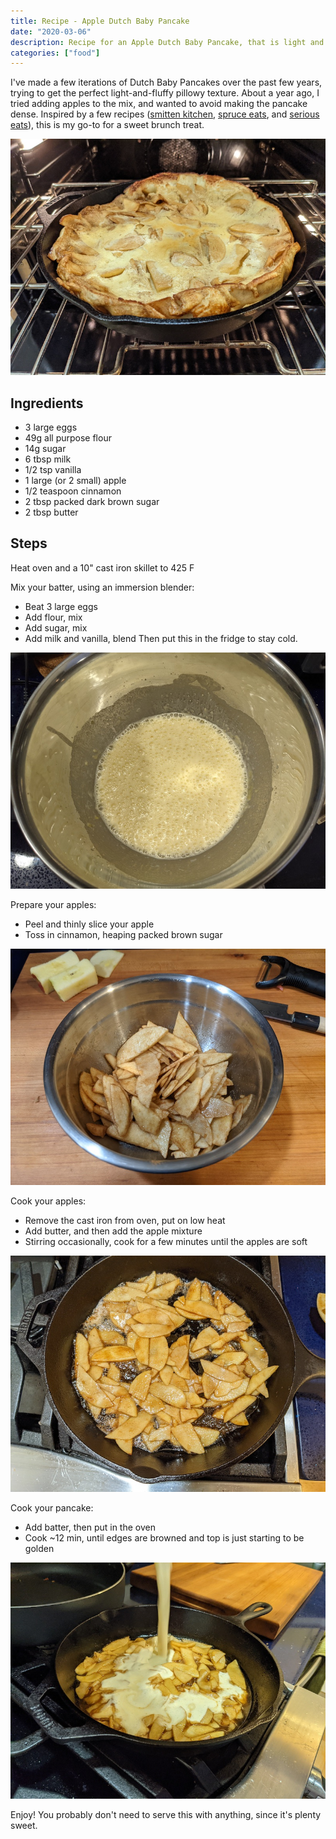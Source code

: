 ```yaml
---
title: Recipe - Apple Dutch Baby Pancake
date: "2020-03-06"
description: Recipe for an Apple Dutch Baby Pancake, that is light and pillow-y
categories: ["food"]
---
```


I've made a few iterations of Dutch Baby Pancakes over the past few years, trying to get the perfect light-and-fluffy pillowy texture.
About a year ago, I tried adding apples to the mix, and wanted to avoid making the pancake dense. Inspired by a few recipes ([smitten kitchen](https://smittenkitchen.com/2019/03/extra-billowy-dutch-baby-pancake/), [spruce eats](https://www.thespruceeats.com/apple-dutch-baby-apple-oven-pancake-3058788), and [serious eats](https://www.seriouseats.com/recipes/2012/04/dutch-baby-pancake-recipe.html)), this is my go-to for a sweet brunch treat.

![](./dutch_baby_1.jpg)

## Ingredients
- 3 large eggs
- 49g all purpose flour
- 14g sugar
- 6 tbsp milk
- 1/2 tsp vanilla
- 1 large (or 2 small) apple
- 1/2 teaspoon cinnamon
- 2 tbsp packed dark brown sugar
- 2 tbsp butter

## Steps

Heat oven and a 10" cast iron skillet to 425 F

Mix your batter, using an immersion blender:
  - Beat 3 large eggs
  - Add flour, mix
  - Add sugar, mix
  - Add milk and vanilla, blend 
Then put this in the fridge to stay cold.

![](./dutch_baby_2.jpg)

Prepare your apples:
  - Peel and thinly slice your apple
  - Toss in cinnamon, heaping packed brown sugar

![](./dutch_baby_3.jpg)

Cook your apples:
  - Remove the cast iron from oven, put on low heat
  - Add butter, and then add the apple mixture
  - Stirring occasionally, cook for a few minutes until the apples are soft

![](./dutch_baby_4.jpg)

Cook your pancake:
  - Add batter, then put in the oven
  - Cook ~12 min, until edges are browned and top is just starting to be golden

![](./dutch_baby_5.jpg)

Enjoy! You probably don't need to serve this with anything, since it's plenty sweet.
